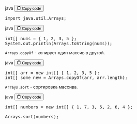 <div class="code-element">
<div class="lang-line">
  <text>java</text>
  <button class="copy-button"
          id="code2049e09cfc2af28c281d6b61fbe68f93b"
          onclick="copyCode(code2049e09cfc2af28c281d6b61fbe68f93, code2049e09cfc2af28c281d6b61fbe68f93b)">
    <svg stroke="currentColor"
         fill="none"
         stroke-width="2"
         viewBox="0 0 24 24"
         stroke-linecap="round"
         stroke-linejoin="round"
         class="h-4 w-4"
         height="1em"
         width="1em"
         xmlns="http://www.w3.org/2000/svg">
      <path d="M16 4h2a2 2 0 0 1 2 2v14a2 2 0 0 1-2 2H6a2 2 0 0 1-2-2V6a2 2 0 0 1 2-2h2"></path>
      <rect x="8" y="2" width="8" height="4" rx="1" ry="1"></rect>
    </svg>
    <text>Copy code</text>
  </button>

</div>
<div class="code" id="code2049e09cfc2af28c281d6b61fbe68f93"><div class="highlight"><pre><span></span><span class="kn">import</span><span class="w"> </span><span class="nn">java.util.Arrays</span><span class="p">;</span>
</pre></div></div>
</div>

<div class="code-element">
<div class="lang-line">
  <text>java</text>
  <button class="copy-button"
          id="codeaa683a90adeccc23f181a821710a25acb"
          onclick="copyCode(codeaa683a90adeccc23f181a821710a25ac, codeaa683a90adeccc23f181a821710a25acb)">
    <svg stroke="currentColor"
         fill="none"
         stroke-width="2"
         viewBox="0 0 24 24"
         stroke-linecap="round"
         stroke-linejoin="round"
         class="h-4 w-4"
         height="1em"
         width="1em"
         xmlns="http://www.w3.org/2000/svg">
      <path d="M16 4h2a2 2 0 0 1 2 2v14a2 2 0 0 1-2 2H6a2 2 0 0 1-2-2V6a2 2 0 0 1 2-2h2"></path>
      <rect x="8" y="2" width="8" height="4" rx="1" ry="1"></rect>
    </svg>
    <text>Copy code</text>
  </button>

</div>
<div class="code" id="codeaa683a90adeccc23f181a821710a25ac"><div class="highlight"><pre><span></span><span class="kt">int</span><span class="o">[]</span><span class="w"> </span><span class="n">nums</span><span class="w"> </span><span class="o">=</span><span class="w"> </span><span class="p">{</span><span class="w"> </span><span class="mi">1</span><span class="p">,</span><span class="w"> </span><span class="mi">2</span><span class="p">,</span><span class="w"> </span><span class="mi">3</span><span class="p">,</span><span class="w"> </span><span class="mi">5</span><span class="w"> </span><span class="p">};</span>
<span class="n">System</span><span class="p">.</span><span class="na">out</span><span class="p">.</span><span class="na">println</span><span class="p">(</span><span class="n">Arrays</span><span class="p">.</span><span class="na">toString</span><span class="p">(</span><span class="n">nums</span><span class="p">));</span>
</pre></div></div>
</div>

<p><code>Arrays.copyOf</code> - копирует один массив в другой.</p>
<div class="code-element">
<div class="lang-line">
  <text>java</text>
  <button class="copy-button"
          id="code3afc7e9a97ef5d39676fcab575c7be1bb"
          onclick="copyCode(code3afc7e9a97ef5d39676fcab575c7be1b, code3afc7e9a97ef5d39676fcab575c7be1bb)">
    <svg stroke="currentColor"
         fill="none"
         stroke-width="2"
         viewBox="0 0 24 24"
         stroke-linecap="round"
         stroke-linejoin="round"
         class="h-4 w-4"
         height="1em"
         width="1em"
         xmlns="http://www.w3.org/2000/svg">
      <path d="M16 4h2a2 2 0 0 1 2 2v14a2 2 0 0 1-2 2H6a2 2 0 0 1-2-2V6a2 2 0 0 1 2-2h2"></path>
      <rect x="8" y="2" width="8" height="4" rx="1" ry="1"></rect>
    </svg>
    <text>Copy code</text>
  </button>

</div>
<div class="code" id="code3afc7e9a97ef5d39676fcab575c7be1b"><div class="highlight"><pre><span></span><span class="kt">int</span><span class="o">[]</span><span class="w"> </span><span class="n">arr</span><span class="w"> </span><span class="o">=</span><span class="w"> </span><span class="k">new</span><span class="w"> </span><span class="kt">int</span><span class="o">[]</span><span class="w"> </span><span class="p">{</span><span class="w"> </span><span class="mi">1</span><span class="p">,</span><span class="w"> </span><span class="mi">2</span><span class="p">,</span><span class="w"> </span><span class="mi">3</span><span class="p">,</span><span class="w"> </span><span class="mi">5</span><span class="w"> </span><span class="p">};</span>
<span class="kt">int</span><span class="o">[]</span><span class="w"> </span><span class="n">some_new</span><span class="w"> </span><span class="o">=</span><span class="w"> </span><span class="n">Arrays</span><span class="p">.</span><span class="na">copyOf</span><span class="p">(</span><span class="n">arr</span><span class="p">,</span><span class="w"> </span><span class="n">arr</span><span class="p">.</span><span class="na">length</span><span class="p">);</span>
</pre></div></div>
</div>

<p><code>Arrays.sort</code> - сортировка массива.</p>
<div class="code-element">
<div class="lang-line">
  <text>java</text>
  <button class="copy-button"
          id="codebc1b7907a52e05d08803f4949c7992e2b"
          onclick="copyCode(codebc1b7907a52e05d08803f4949c7992e2, codebc1b7907a52e05d08803f4949c7992e2b)">
    <svg stroke="currentColor"
         fill="none"
         stroke-width="2"
         viewBox="0 0 24 24"
         stroke-linecap="round"
         stroke-linejoin="round"
         class="h-4 w-4"
         height="1em"
         width="1em"
         xmlns="http://www.w3.org/2000/svg">
      <path d="M16 4h2a2 2 0 0 1 2 2v14a2 2 0 0 1-2 2H6a2 2 0 0 1-2-2V6a2 2 0 0 1 2-2h2"></path>
      <rect x="8" y="2" width="8" height="4" rx="1" ry="1"></rect>
    </svg>
    <text>Copy code</text>
  </button>

</div>
<div class="code" id="codebc1b7907a52e05d08803f4949c7992e2"><div class="highlight"><pre><span></span><span class="kt">int</span><span class="o">[]</span><span class="w"> </span><span class="n">numbers</span><span class="w"> </span><span class="o">=</span><span class="w"> </span><span class="k">new</span><span class="w"> </span><span class="kt">int</span><span class="o">[]</span><span class="w"> </span><span class="p">{</span><span class="w"> </span><span class="mi">1</span><span class="p">,</span><span class="w"> </span><span class="mi">7</span><span class="p">,</span><span class="w"> </span><span class="mi">3</span><span class="p">,</span><span class="w"> </span><span class="mi">5</span><span class="p">,</span><span class="w"> </span><span class="mi">2</span><span class="p">,</span><span class="w"> </span><span class="mi">6</span><span class="p">,</span><span class="w"> </span><span class="mi">4</span><span class="w"> </span><span class="p">};</span>
<span class="w"> </span>
<span class="n">Arrays</span><span class="p">.</span><span class="na">sort</span><span class="p">(</span><span class="n">numbers</span><span class="p">);</span>
</pre></div></div>
</div>